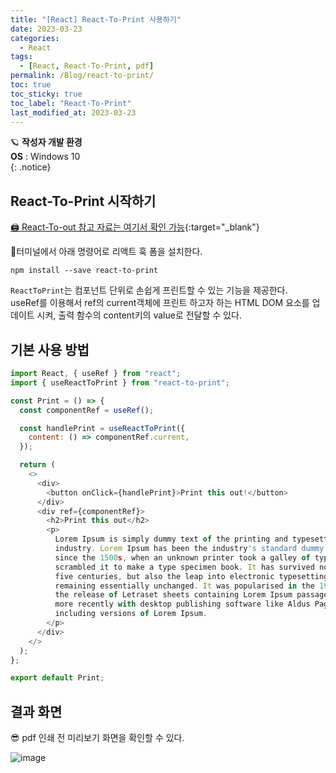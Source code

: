 ```yaml
---
title: "[React] React-To-Print 사용하기"
date: 2023-03-23
categories:
  - React
tags:
  - [React, React-To-Print, pdf]
permalink: /Blog/react-to-print/
toc: true
toc_sticky: true
toc_label: "React-To-Print"
last_modified_at: 2023-03-23
---
```


🪐 **작성자 개발 환경** <br>
**OS** : Windows 10<br>
{: .notice}

## React-To-Print 시작하기

[🖨 React-To-out 참고 자료는 여기서 확인 가능](https://www.npmjs.com/package/react-to-print/){:target="\_blank"}

🔮터미널에서 아래 명령어로 리액트 훅 폼을 설치한다.

```
npm install --save react-to-print
```

`ReactToPrint`는 컴포넌트 단위로 손쉽게 프린트할 수 있는 기능을 제공한다. <br/>
useRef를 이용해서 ref의 current객체에 프린트 하고자 하는 HTML DOM 요소를 업데이트 시켜, 출력 함수의 content키의 value로 전달할 수 있다.

## 기본 사용 방법

```js
import React, { useRef } from "react";
import { useReactToPrint } from "react-to-print";

const Print = () => {
  const componentRef = useRef();

  const handlePrint = useReactToPrint({
    content: () => componentRef.current,
  });

  return (
    <>
      <div>
        <button onClick={handlePrint}>Print this out!</button>
      </div>
      <div ref={componentRef}>
        <h2>Print this out</h2>
        <p>
          Lorem Ipsum is simply dummy text of the printing and typesetting
          industry. Lorem Ipsum has been the industry's standard dummy text ever
          since the 1500s, when an unknown printer took a galley of type and
          scrambled it to make a type specimen book. It has survived not only
          five centuries, but also the leap into electronic typesetting,
          remaining essentially unchanged. It was popularised in the 1960s with
          the release of Letraset sheets containing Lorem Ipsum passages, and
          more recently with desktop publishing software like Aldus PageMaker
          including versions of Lorem Ipsum.
        </p>
      </div>
    </>
  );
};

export default Print;
```

## 결과 화면

😎 pdf 인쇄 전 미리보기 화면을 확인할 수 있다.

![image](https://user-images.githubusercontent.com/100749520/227086663-a532828d-422a-48cb-83a0-e1a9cc540ff5.png)
